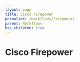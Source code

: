 ```yaml
---
layout: page
title: Cisco Firepower
permalink: /workflows/firepower/
parent: Workflows
has_children: true
---
```


# Cisco Firepower